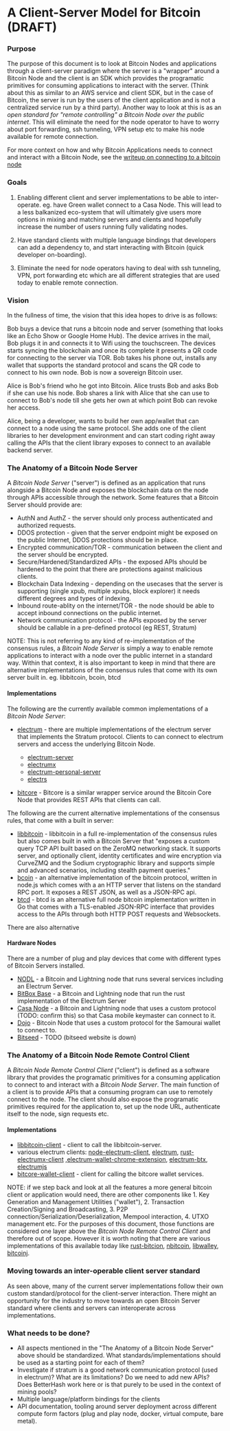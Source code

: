 #  A Client-Server Model for Bitcoin (DRAFT)

### Purpose
The purpose of this document is to look at Bitcoin Nodes and applications through a client-server paradigm where the server is a "wrapper" around a Bitcoin Node and the client is an SDK which provides the programatic primitives for consuming applications to interact with the server. (Think about this as similar to an AWS service and client SDK, but in the case of Bitcoin, the server is run by the users of the client application and is not a centralized service run by a third party). Another way to look at this is as an *open standard for "remote controlling" a Bitcoin Node over the public internet*. This will eliminate the need for the node operator to have to worry about port forwarding, ssh tunneling, VPN setup etc to make his node available for remote connection. 

For more context on how and why Bitcoin Applications needs to connect and interact with a Bitcoin Node, see the [writeup on connecting to a bitcoin node](https://github.com/johnyukon21/johnyukon21.github.io/blob/master/connecting_to_a_bitcoin_node.md)

### Goals
1. Enabling different client and server implementations to be able to inter-operate. eg. have Green wallet connect to a Casa Node. This will lead to a less balkanized eco-system that will ultimately give users more options in mixing and matching servers and clients and hopefully increase the number of users running fully validating nodes. 

2. Have standard clients with multiple language bindings that developers can add a dependency to, and start interacting with Bitcoin (quick developer on-boarding). 

3. Eliminate the need for node operators having to deal with ssh tunneling, VPN, port forwarding etc which are all different strategies that are used today to enable remote connection. 

### Vision
In the fullness of time, the vision that this idea hopes to drive is as follows:

Bob buys a device that runs a bitcoin node and server (something that looks like an Echo Show or Google Home Hub). The device arrives in the mail, Bob plugs it in and connects it to Wifi using the touchscreen. The devices starts syncing the blockchain and once its complete it presents a QR code for connecting to the server via TOR. Bob takes his phone out, installs any wallet that supports the standard protocol and scans the QR code to connect to his own node. Bob is now a sovereign Bitcoin user. 

Alice is Bob's friend who he got into Bitcoin. Alice trusts Bob and asks Bob if she can use his node. Bob shares a link with Alice that she can use to connect to Bob's node till she gets her own at which point Bob can revoke her access. 

Alice, being a developer, wants to build her own app/wallet that can connect to a node using the same protocol. She adds one of the client libraries to her development environment and can start coding right away calling the APIs that the client library exposes to connect to an available backend server. 

### The Anatomy of a Bitcoin Node Server
A *Bitcoin Node Server* ("server") is defined as an application that runs alongside a Bitcoin Node and exposes the blockchain data on the node through APIs accessible through the network. Some features that a Bitcoin Server should provide are:

* AuthN and AuthZ - the server should only process authenticated and authorized requests.
* DDOS protection - given that the server endpoint might be exposed on the public Internet, DDOS protections should be in place.
* Encrypted communication/TOR - communication between the client and the server should be encrypted. 
* Secure/Hardened/Standardized APIs - the exposed APIs should be hardened to the point that there are protections against malicious clients. 
* Blockchain Data Indexing - depending on the usecases that the server is supporting (single xpub, multiple xpubs, block explorer) it needs different degrees and types of indexing. 
* Inbound route-ablity on the internet/TOR - the node should be able to accept inbound connections on the public internet.
* Network communication protocol  - the APIs exposed by the server should be callable in a pre-defined protocol (eg REST, Stratum)

NOTE: This is not referring to any kind of re-implementation of the consensus rules, a *Bitcoin Node Server* is simply a way to enable remote applications to interact with a node over the public internet in a standard way. Within that context, it is also important to keep in mind that there are alternative implementations of the consensus rules that come with its own server built in. eg. libbitcoin, bcoin, btcd

#### Implementations
The following are the currently available common implementations of a *Bitcoin Node Server*:

* [electrum](https://electrum.org/#home) - there are multiple implementations of the electrum server that implements the Stratum protocol. Clients to can connect to electrum servers and access the underlying Bitcoin Node. 
  * [electrum-server](https://github.com/spesmilo/electrum-server) 
  * [electrumx](https://github.com/kyuupichan/electrumx/)
  * [electrum-personal-server](https://github.com/chris-belcher/electrum-personal-server)
  * [electrs](https://github.com/romanz/electrs)

* [bitcore](https://github.com/bitpay/bitcore) - Bitcore is a similar wrapper service around the Bitcoin Core Node that provides REST APIs that clients can call. 

The following are the current alternative implementations of the consensus rules, that come with a built in server:

* [libbitcoin](https://libbitcoin.org) - libbitcoin in a full re-implementation of the consensus rules but also comes built in with a Bitcoin Server that "exposes a custom query TCP API built based on the ZeroMQ networking stack. It supports server, and optionally client, identity certificates and wire encryption via CurveZMQ and the Sodium cryptographic library and supports simple and advanced scenarios, including stealth payment queries." 
* [bcoin](https://bcoin.io/) - an alternative implementation of the bitcoin protocol, written in node.js which comes with a an HTTP server that listens on the standard RPC port. It exposes a REST JSON, as well as a JSON-RPC api.
* [btcd](https://github.com/btcsuite/btcd) - btcd is an alternative full node bitcoin implementation written in Go that comes with a TLS-enabled JSON-RPC interface that provides access to the APIs through both HTTP POST requests and Websockets.



There are also alternative 

#### Hardware Nodes
There are a number of plug and play devices that come with different types of Bitcoin Servers installed.

* [NODL](http://nodl.it) - a Bitcoin and Lightning node that runs several services including an Electrum Server. 
* [BitBox Base](https://github.com/digitalbitbox/bitbox-base) - a Bitcoin and Lightning node that run the rust implementation of the Electrum Server
* [Casa Node](https://keys.casa/lightning-bitcoin-node/) - a Bitcoin and Lightning node that uses a custom protocol (TODO: confirm this) so that Casa mobile keymaster can connect to it. 
* [Dojo](https://samouraiwallet.com/dojo) - Bitcoin Node that uses a custom protocol for the Samourai wallet to connect to. 
* [Bitseed](https://bitseed.org/product/bitseed-3/) - TODO (bitseed website is down)

### The Anatomy of a Bitcoin Node Remote Control Client
A *Bitcoin Node Remote Control Client* ("client") is defined as a software library that provides the programatic primitives for a consuming application to connect to and interact with a *Bitcoin Node Server*. The main function of a client is to provide APIs that a consuming program can use to remotely connect to the node. The client should also expose the programatic primitives required for the application to, set up the node URL, authenticate itself to the node, sign requests etc. 

#### Implementations 
* [libbitcoin-client](https://libbitcoin.org) - client to call the libbitcoin-server. 
* various electrum clients: [node-electrum-client](https://github.com/you21979/node-electrum-client), [electrum](https://github.com/spesmilo/electrum), [rust-electrumx-client](https://github.com/evgeniy-scherbina/rust-electrumx-client) ,[electrum-wallet-chrome-extension](https://github.com/anfedorov/electrum-wallet-chrome-extension), [electrum-btx](https://github.com/LIMXTEC/electrum-btx), [electrumjs](https://github.com/akshatmittal/electrumjs)
* [bitcore-wallet-client](https://github.com/bitpay/bitcore/tree/master/packages/bitcore-wallet-client) - client for calling the bitcore wallet services. 

NOTE: if we step back and look at all the features a more general bitcoin client or application would need, there are other components like 1. Key Generation and Management Utilities ("wallet"), 2. Transaction Creation/Signing and Broadcasting, 3. P2P connection/Serialization/Deserialization, Mempool interaction, 4. UTXO management etc. For the purposes of this document, those functions are considered one layer above the *Bitcoin Node Remote Control Client* and therefore out of scope. However it is worth noting that there are various implementations of this available today like [rust-bitcion](https://github.com/rust-bitcoin/rust-bitcoin), [nbitcoin](https://github.com/MetacoSA/NBitcoin), [libwalley](https://github.com/ElementsProject/libwally-core), [bitcoinj](https://bitcoinj.github.io). 

### Moving towards an inter-operable client server standard
As seen above, many of the current server implementations follow their own custom standard/protocol for the client-server interaction. There might an opportunity for the industry to move towards an open Bitcoin Server standard where clients and servers can interoperate across implementations. 

### What needs to be done?
* All aspects mentioned in the "The Anatomy of a Bitcoin Node Server" above should be standardized. What standards/implementations should be used as a starting point for each of them?
* Investigate if stratum is a good network communication protocol (used in electrum)? What are its limitations? Do we need to add new APIs? Does BetterHash work here or is that purely to be used in the context of mining pools?
* Multiple language/platform bindings for the clients
* API documentation, tooling around server deployment across different compute form factors (plug and play node, docker, virtual compute, bare metal). 

